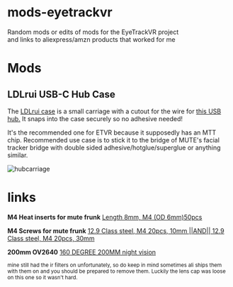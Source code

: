 # mods-eyetrackvr
Random mods or edits of mods for the EyeTrackVR project  
and links to aliexpress/amzn products that worked for me

# Mods


## LDLrui USB-C Hub Case
The [LDLrui case](https://github.com/Frosty704/mods-eyetrackvr/blob/main/LDLrui%20case.stl) is a small carriage with a cutout for the wire for [this USB hub.](https://www.amazon.com/dp/B09NDQGSPR) It snaps into the case securely so no adhesive needed! 

It's the recommended one for ETVR because it supposedly has an MTT chip. Recommended use case is to stick it to the bridge of MUTE's facial tracker bridge with double sided adhesive/hotglue/superglue or anything similar.


![hubcarriage](https://github.com/Frosty704/mods-eyetrackvr/assets/36753686/d6a50444-6e79-45fa-8d2e-a04109931a8b)



# links
**M4 Heat inserts for mute frunk**
[Length 8mm, M4 (OD 6mm)50pcs](https://www.aliexpress.us/item/3256804349544912.html)

**M4 Screws for mute frunk**
[12.9 Class steel, M4 20pcs, 10mm ||AND|| 12.9 Class steel, M4 20pcs, 30mm](https://www.aliexpress.com/item/2251832624557792.html)

**200mm OV2640**
[160 DEGREE 200MM night vision](https://www.aliexpress.com/item/3256803720134565.html) 

<sup>mine still had the ir filters on unfortunately, so do keep in mind sometimes ali ships them with them on and you should be prepared to remove them. Luckily the lens cap was loose on this one so it wasn't hard.</sup>
